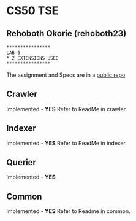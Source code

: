 # CS50 TSE
## Rehoboth Okorie (rehoboth23)

```
****************
LAB 6
* 2 EXTENSIONS USED
****************
```

The assignment and Specs are in a [public repo](https://github.com/cs50winter2022/labs/tse).

## Crawler
Implemented - **YES**
Refer to ReadMe in crawler.

## Indexer
Implemented - **YES**
Refer to ReadMe in indexer.

## Querier
Implemented - **YES**

## Common
Implemented - **YES**
Refer to Readme in common.